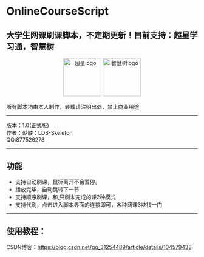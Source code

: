 # OnlineCourseScript
## 大学生网课刷课脚本，不定期更新！目前支持：超星学习通，智慧树

<div align='center'>
  <img src='http://9.pic.pc6.com/thumb/n331m3a312v813yab22/16f5e42922d0263c_82_82.png' width='100px' alt='超星logo'/>
  <img src='http://pic.5577.com/up/2017-11/201711231055414637.png' width='100px' alt='智慧树logo'/>
</div>



所有脚本均由本人制作，转载请注明出处，禁止商业用途
****
版本：1.0(正式版)   
作者：骷髅：LDS-Skeleton   
QQ:877526278   
****
## 功能
* 支持自动刷课，鼠标离开不会暂停。
* 播放完毕，自动跳转下一节
* 支持顺序刷课，和,只刷未完成的课2种模式
* 支持代刷，点击进入脚本界面的连接即可，各种网课3块钱一门

****
## 使用教程：
CSDN博客：https://blog.csdn.net/qq_31254489/article/details/104579438
